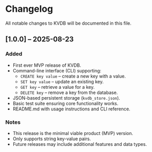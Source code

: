 # Changelog

All notable changes to KVDB will be documented in this file.

## [1.0.0] – 2025-08-23
### Added
- First ever MVP release of KVDB.
- Command-line interface (CLI) supporting:
  - `CREATE key value` – create a new key with a value.
  - `SET key value` – update an existing key.
  - `GET key` – retrieve a value for a key.
  - `DELETE key` – remove a key from the database.
- JSON-based persistent storage (`kvdb_store.json`).
- Basic test suite ensuring core functionality works.
- README.md with usage instructions and CLI reference.

### Notes
- This release is the minimal viable product (MVP) version.
- Only supports string key-value pairs.
- Future releases may include additional features and data types.
